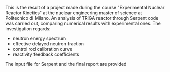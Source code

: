 This is the result of a project made during the course "Experimental Nuclear Reactor Kinetics" at the nuclear engineering master of science at Politecnico di Milano.
An analysis of TRIGA reactor through Serpent code was carried out, comparing numerical results with experimental ones. The investigation regards:
- neutron energy spectrum
- effective delayed neutron fraction
- control rod calibration curve
- reactivity feedback coefficients

The input file for Serpent and the final report are provided
